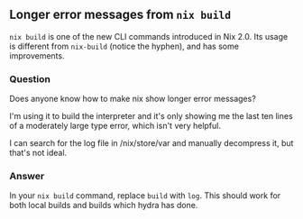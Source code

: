 ## Longer error messages from `nix build`

`nix build` is one of the new CLI commands introduced in Nix 2.0.  Its
usage is different from `nix-build` (notice the hyphen), and has some
improvements.

### Question

Does anyone know how to make nix show longer error messages?

I'm using it to build the interpreter and it's only showing me the
last ten lines of a moderately large type error, which isn't very
helpful.

I can search for the log file in /nix/store/var and manually
decompress it, but that's not ideal.


### Answer

In your `nix build` command, replace `build` with `log`. This should
work for both local builds and builds which hydra has done.

